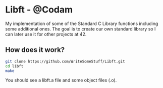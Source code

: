 # Libft - @Codam
My implementation of some of the Standard C Library functions including some additional ones.
The goal is to create our own standard library so I can later use it for other projects at 42.

## How does it work?

```bash
git clone https://github.com/WriteSomeStuff/Libft.git
cd libft
make
```
You should see a libft.a file and some object files (.o).
